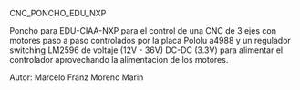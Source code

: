 CNC_PONCHO_EDU_NXP

Poncho para EDU-CIAA-NXP para el control de una CNC de 3 ejes con motores paso a paso controlados por la placa Pololu a4988 y un regulador switching LM2596 de voltaje (12V - 36V) DC-DC (3.3V) para alimentar el controlador aprovechando la alimentacion de los motores.

Autor: Marcelo Franz Moreno Marin
